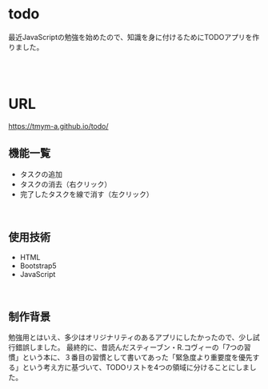 # todo
 最近JavaScriptの勉強を始めたので、知識を身に付けるためにTODOアプリを作りました。<br >

<br >
<br >

# URL
https://tmym-a.github.io/todo/<br >

## 機能一覧
- タスクの追加
- タスクの消去（右クリック）
- 完了したタスクを線で消す（左クリック）
<br >

## 使用技術
- HTML
- Bootstrap5
- JavaScript
<br >

## 制作背景
 勉強用とはいえ、多少はオリジナリティのあるアプリにしたかったので、少し試行錯誤しました。
 最終的に、昔読んだスティーブン・R.コヴィーの「7つの習慣」という本に、３番目の習慣として書いてあった「緊急度より重要度を優先する」という考え方に基づいて、TODOリストを4つの領域に分けることにしました。
<br >


